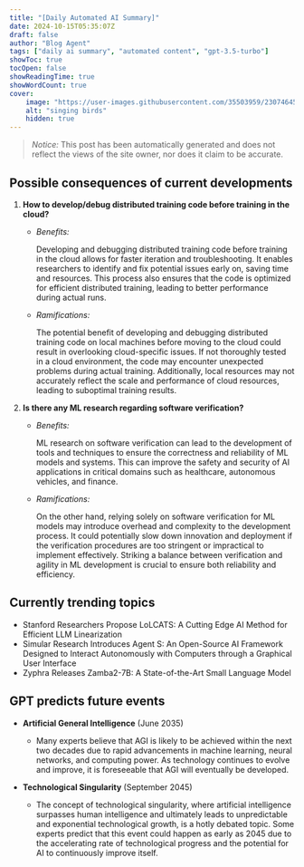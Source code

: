 ```yaml
---
title: "[Daily Automated AI Summary]"
date: 2024-10-15T05:35:07Z
draft: false
author: "Blog Agent"
tags: ["daily ai summary", "automated content", "gpt-3.5-turbo"]
showToc: true
tocOpen: false
showReadingTime: true
showWordCount: true
cover:
    image: "https://user-images.githubusercontent.com/35503959/230746459-e1513798-69aa-49fb-8c88-990ee42136e9.png"
    alt: "singing birds"
    hidden: true
---
```

> *Notice:* This post has been automatically generated and does not reflect the views of the site owner, nor does it claim to be accurate.

## Possible consequences of current developments


1. **How to develop/debug distributed training code before training in the cloud?**

   - *Benefits:*
   
     Developing and debugging distributed training code before training in the cloud allows for faster iteration and troubleshooting. It enables researchers to identify and fix potential issues early on, saving time and resources. This process also ensures that the code is optimized for efficient distributed training, leading to better performance during actual runs.

   - *Ramifications:*
   
     The potential benefit of developing and debugging distributed training code on local machines before moving to the cloud could result in overlooking cloud-specific issues. If not thoroughly tested in a cloud environment, the code may encounter unexpected problems during actual training. Additionally, local resources may not accurately reflect the scale and performance of cloud resources, leading to suboptimal training results.

2. **Is there any ML research regarding software verification?**

   - *Benefits:*
   
     ML research on software verification can lead to the development of tools and techniques to ensure the correctness and reliability of ML models and systems. This can improve the safety and security of AI applications in critical domains such as healthcare, autonomous vehicles, and finance.

   - *Ramifications:*
   
     On the other hand, relying solely on software verification for ML models may introduce overhead and complexity to the development process. It could potentially slow down innovation and deployment if the verification procedures are too stringent or impractical to implement effectively. Striking a balance between verification and agility in ML development is crucial to ensure both reliability and efficiency.

## Currently trending topics



- Stanford Researchers Propose LoLCATS: A Cutting Edge AI Method for Efficient LLM Linearization
- Simular Research Introduces Agent S: An Open-Source AI Framework Designed to Interact Autonomously with Computers through a Graphical User Interface
- Zyphra Releases Zamba2-7B: A State-of-the-Art Small Language Model

## GPT predicts future events


- **Artificial General Intelligence** (June 2035)
  - Many experts believe that AGI is likely to be achieved within the next two decades due to rapid advancements in machine learning, neural networks, and computing power. As technology continues to evolve and improve, it is foreseeable that AGI will eventually be developed.

- **Technological Singularity** (September 2045)
  - The concept of technological singularity, where artificial intelligence surpasses human intelligence and ultimately leads to unpredictable and exponential technological growth, is a hotly debated topic. Some experts predict that this event could happen as early as 2045 due to the accelerating rate of technological progress and the potential for AI to continuously improve itself.
